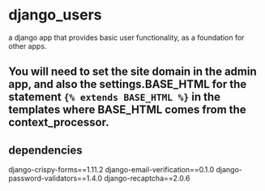 # django_users
a django app that provides basic user functionality, as a foundation for other apps.

## You will need to set the site domain in the admin app, and also the settings.BASE_HTML for the statement `{% extends BASE_HTML %}` in the templates where BASE_HTML comes from the context_processor.

## dependencies
django-crispy-forms==1.11.2
django-email-verification==0.1.0
django-password-validators==1.4.0
django-recaptcha==2.0.6
